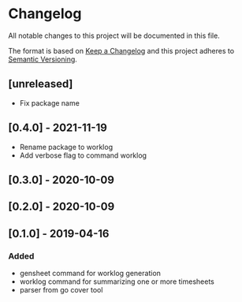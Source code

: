 # Changelog
All notable changes to this project will be documented in this file.

The format is based on [Keep a Changelog](http://keepachangelog.com/en/1.0.0/)
and this project adheres to [Semantic Versioning](http://semver.org/spec/v2.0.0.html).

## [unreleased]

- Fix package name

## [0.4.0] - 2021-11-19

- Rename package to worklog
- Add verbose flag to command worklog

## [0.3.0] - 2020-10-09
## [0.2.0] - 2020-10-09
## [0.1.0] - 2019-04-16
### Added

- gensheet command for worklog generation
- worklog command for summarizing one or more timesheets
- parser from go cover tool
